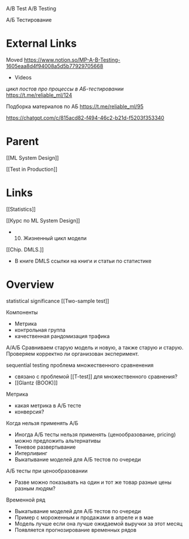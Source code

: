 
A/B Test
A/B Testing

А/Б Тестирование

# External Links

Moved
https://www.notion.so/MP-A-B-Testing-1605eaa8d4f94008a5d5b77929705668
- Videos

*цикл постов про процессы в АБ-тестировании*
https://t.me/reliable_ml/124

Подборка материалов по АБ
https://t.me/reliable_ml/95

https://chatgpt.com/c/815acd82-f494-46c2-b21d-f5203f353340

# Parent

[[ML System Design]]

[[Test in Production]]

# Links

[[Statistics]]

[[Курс по ML System Design]]
- 10. Жизненный цикл модели

[[Chip. DMLS.]]
- В книге DMLS ссылки на книги и статьи по статистике

# Overview

statistical significance
[[Two-sample test]]

Компоненты
- Метрика
- контрольная группа
- качественная рандомизация трафика

А/А/Б
Сравниваем старую модель и новую, а также старую и старую. Проверяем корректно ли организован эксперимент.

sequential testing
проблема множественного сравненения
- связано с проблемой [[T-test]] для множественного сравнения?
- [[Glantz (BOOK)]]

Метрика
- какая метрика в А/Б тесте
- конверсия?

Когда нельзя применять А/Б
- Иногда А/Б тесты нельзя применять (ценообразование, pricing) можно предложить альтернативы
- Теневое развертывание
- Интерливинг
- Выкатывание моделей для А/Б тестов по очереди

А/Б тесты при ценообразовании
- Разве можно показывать на один и тот же товар разные цены разным людям?

Временной ряд
- Выкатывание моделей для А/Б тестов по очереди
- Пример с мороженным и продажами в апреле и в мае
- Модель лучше если она лучше ожидаемой выручки за этот месяц
- Появляется прогнозирование временных рядов